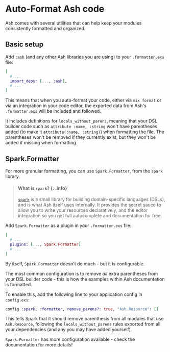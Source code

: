 # Auto-Format Ash code

Ash comes with several utilities that can help keep your modules consistently formatted and organized.

## Basic setup

Add `:ash` (and any other Ash libraries you are using) to your `.formatter.exs` file:

```elixir
[
  # ...
  import_deps: [..., :ash],
  # ...
]
```

This means that when you auto-format your code, either via `mix format` or via an integration in your code editor, the exported data from Ash's `.formatter.exs` will be included and followed.

It includes definitions for `locals_without_parens`, meaning that your DSL builder code such as `attribute :name, :string` won't have parentheses added (to make it `attribute(:name, :string)`) when formatting the file. The parentheses won't be removed if they currently exist, but they won't be added if missing when formatting.

## Spark.Formatter

For more granular formatting, you can use `Spark.Formatter`, from the `spark` library.

> #### What is `spark`? {: .info}
>
> [`spark`](https://hexdocs.pm/spark) is a small library for building domain-specific languages (DSLs), and is what Ash itself uses internally. It provides the secret sauce to allow you to write your resources declaratively, and the editor integration so you get full autocomplete and documentation for free.

Add `Spark.Formatter` as a plugin in your `.formatter.exs` file:

```elixir
[
  # ...
  plugins: [..., Spark.Formatter]
  # ...
]
```

By itself, `Spark.Formatter` doesn't do much - but it is configurable.

The most common configuration is to remove _all_ extra parentheses from your DSL builder code - this is how the examples within Ash documentation is formatted.

To enable this, add the following line to your application config in `config.exs`:

```elixir
config :spark, :formatter, remove_parens?: true, "Ash.Resource": []
```

This tells Spark that it should remove parenthesis from all modules that use `Ash.Resource`, following the `locals_without_parens` rules exported from all your dependencies (and any you may have added yourself).

`Spark.Formatter` has more configuration available - check the documentation for more details!
